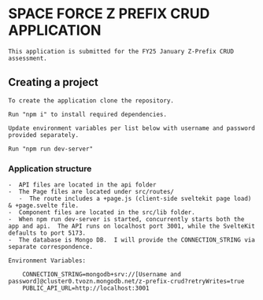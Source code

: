 # SPACE FORCE Z PREFIX CRUD APPLICATION

    This application is submitted for the FY25 January Z-Prefix CRUD assessment.

## Creating a project

    To create the application clone the repository.

    Run "npm i" to install required dependencies.

    Update environment variables per list below with username and password provided separately.

    Run "npm run dev-server"

### Application structure

    -  API files are located in the api folder
    -  The Page files are located under src/routes/
       -  The route includes a +page.js (client-side sveltekit page load) & +page.svelte file.
    -  Component files are located in the src/lib folder.
    -  When npm run dev-server is started, concurrently starts both the app and api.  The API runs on localhost port 3001, while the SvelteKit defaults to port 5173.
    -  The database is Mongo DB.  I will provide the CONNECTION_STRING via separate correspondence.

    Environment Variables:

        CONNECTION_STRING=mongodb+srv://[Username and password]@cluster0.tvozn.mongodb.net/z-prefix-crud?retryWrites=true
        PUBLIC_API_URL=http://localhost:3001
